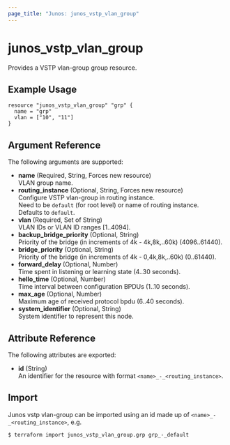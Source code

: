 ```yaml
---
page_title: "Junos: junos_vstp_vlan_group"
---
```


# junos_vstp_vlan_group

Provides a VSTP vlan-group group resource.

## Example Usage

```hcl
resource "junos_vstp_vlan_group" "grp" {
  name = "grp"
  vlan = ["10", "11"]
}
```

## Argument Reference

The following arguments are supported:

- **name** (Required, String, Forces new resource)  
  VLAN group name.
- **routing_instance** (Optional, String, Forces new resource)  
  Configure VSTP vlan-group in routing instance.  
  Need to be `default` (for root level) or name of routing instance.  
  Defaults to `default`.
- **vlan** (Required, Set of String)  
  VLAN IDs or VLAN ID ranges [1..4094].
- **backup_bridge_priority** (Optional, String)  
  Priority of the bridge (in increments of 4k - 4k,8k,..60k) (4096..61440).
- **bridge_priority** (Optional, String)  
  Priority of the bridge (in increments of 4k - 0,4k,8k,..60k) (0..61440).
- **forward_delay** (Optional, Number)  
  Time spent in listening or learning state (4..30 seconds).
- **hello_time** (Optional, Number)  
  Time interval between configuration BPDUs (1..10 seconds).
- **max_age** (Optional, Number)  
  Maximum age of received protocol bpdu (6..40 seconds).
- **system_identifier** (Optional, String)  
  System identifier to represent this node.

## Attribute Reference

The following attributes are exported:

- **id** (String)  
  An identifier for the resource with format `<name>_-_<routing_instance>`.

## Import

Junos vstp vlan-group can be imported using an id made up of `<name>_-_<routing_instance>`, e.g.

```shell
$ terraform import junos_vstp_vlan_group.grp grp_-_default
```
